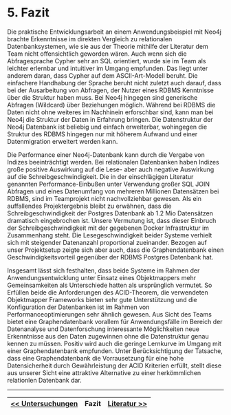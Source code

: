 # 5. Fazit

Die praktische Entwicklungsarbeit an einem Anwendungsbeispiel mit Neo4j brachte Erkenntnisse im direkten Vergleich zu relationalen Datenbanksystemen, wie sie aus der Theorie mithilfe der Literatur dem Team nicht offensichtlich geworden wären. Auch wenn sich die Abfragesprache Cypher sehr an SQL orientiert, wurde sie im Team als leichter erlernbar und intuitiver im Umgang empfunden. Das liegt unter anderem daran, dass Cypher auf dem ASCII-Art-Modell beruht. Die einfachere Handhabung der Sprache beruht nicht zuletzt auch darauf, dass bei der Ausarbeitung von Abfragen, der Nutzer eines RDBMS Kenntnisse über die Struktur haben muss. Bei Neo4j hingegen sind generische Abfragen (Wildcard) über Beziehungen möglich. Während bei RDBMS die Daten nicht ohne weiteres im Nachhinein erforschbar sind, kann man bei Neo4j die Struktur der Daten in Erfahrung bringen. Die Datenstruktur der Neo4j Datenbank ist beliebig und einfach erweiterbar, wohingegen die Struktur des RDBMS hingegen nur mit höherem Aufwand und einer Datenmigration erweitert werden kann.

Die Performance einer Neo4j-Datenbank kann durch die Vergabe von Indizes beeinträchtigt werden. Bei relationalen Datenbanken haben Indizes große positive Auswirkung auf die Lese- aber auch negative Auswirkung auf die Schreibgeschwindigkeit. Die in der einschlägigen Literatur genannten Performance-Einbußen unter Verwendung großer SQL JOIN Abfragen und eines Datenumfang von mehreren Millionen Datensätzen bei RDBMS, sind im Teamprojekt nicht nachvollziehbar gewesen. Als ein auffallendes Projektergebnis bleibt zu erwähnen, dass die Schreibgeschwindigkeit der Postgres Datenbank ab 1.2 Mio Datensätzen dramatisch eingebrochen ist. Unsere Vermutung ist, dass dieser Einbruch der Schreibgeschwindigkeit mit der gegebenen Docker Infrastruktur im Zusammenhang steht. Die Lesegeschwindigkeit beider Systeme verhielt sich mit steigender Datenanzahl proportional zueinander. Bezogen auf unser Projektsetup zeigte sich aber auch, dass die Graphendatenbank einen Geschwindigkeitsvorteil gegenüber der RDBMS Postgres Datenbank hat. 

Insgesamt lässt sich festhalten, dass beide Systeme im Rahmen der Anwendungsentwicklung unter Einsatz eines Objektmappers mehr Gemeinsamkeiten als Unterschiede hatten als ursprünglich vermutet. So Erfüllen beide die Anforderungen des ACID-Theorem, die verwendeten Objektmapper Frameworks bieten sehr gute Unterstützung und die Konfiguration der Datenbanken ist im Rahmen von Performanceoptimierungen sehr ähnlich gewesen. Aus Sicht des Teams bietet eine Graphendatenbank vorallem für Anwendungsfälle im Bereich der Datenanalyse und Datenforschung interessante Möglichkeiten neue Erkenntnisse aus den Daten zugewinnen ohne die Datenstruktur genau kennen zu müssen. Positiv wird auch die geringe Lernkurve im Umgang mit einer Graphendatenbank empfunden. Unter Berücksichtigung der Tatsache, dass eine Graphendatenbank die Vorrausetzung für eine hohe Datensicherheit durch Gewährleistung der ACID Kriterien erfüllt, stellt diese aus unserer Sicht eine attraktive Alternative zu einer herkömmlichen relationlen Datenbank dar.  

---
| [<< Untersuchungen](04_untersuchungen.md) | Fazit | [Literatur >>](06_literature.md) |
|------------------------------------|------------|-------------------------------------|


